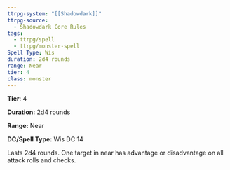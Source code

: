 ```yaml
---
ttrpg-system: "[[Shadowdark]]"
ttrpg-source:
  - Shadowdark Core Rules
tags:
  - ttrpg/spell
  - ttrpg/monster-spell
Spell Type: Wis
duration: 2d4 rounds
range: Near
tier: 4
class: monster
---
```

**Tier**: 4

**Duration:** 2d4 rounds

**Range:** Near

**DC/Spell Type:** Wis DC 14

Lasts 2d4 rounds. One target in near has advantage or disadvantage on all attack rolls and checks.